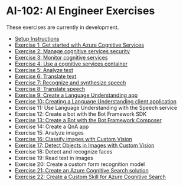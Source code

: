 # AI-102: AI Engineer Exercises

These exercises are currently in development.

- [Setup Instructions](./instructions/00-setup.md)
- [Exercise 1: Get started with Azure Cognitive Services](./instructions/01-get-started-cognitive-services.md)
- [Exercise 2: Manage cognitive services security](./instructions/02-cognitive-services-security.md)
- [Exercise 3: Monitor cognitive services](./instructions/03-monitor-cognitive-services.md)
- [Exercise 4: Use a cognitive services container](./instructions/04-use-a-container.md)
- [Exercise 5: Analyze text](./instructions/05-analyze-text.md)
- [Exercise 6: Translate text](./instructions/06-translate-text.md)
- [Exercise 7: Recognize and synthesize speech](./instructions/07-speech.md)
- [Exercise 8: Translate speech](./instructions/08-translate-speech.md)
- [Exercise 9: Create a Language Understanding app](./instructions/09-language-understanding-app.md)
- [Exercise 10: Creating a Language Understanding client application](./instructions/10-language-understanding-client.md)
- Exercise 11: Use Language Understanding with the Speech service
- Exercise 12: Create a bot with the Bot Framework SDK
- [Exercise 13: Create a Bot with the Bot Framework Composer](./instructions/13-bot-composer.md)
- Exercise 14: Create a QnA app
- Exercise 15: Analyze images
- [Exercise 16: Classify images with Custom Vision](./instructions/16-image-classification.md)
- [Exercise 17: Detect Objects in Images with Custom Vision](./instructions/17-object-detection.md)
- Exercise 18: Detect and recognize faces
- Exercise 19: Read text in images
- Exercise 20: Create a custom form recognition model
- [Exercise 21: Create an Azure Cognitive Search solution](./instructions/21-azure-search.md)
- [Exercise 22: Create a Custom Skill for Azure Cognitive Search](./instructions/22-search-skills.md)